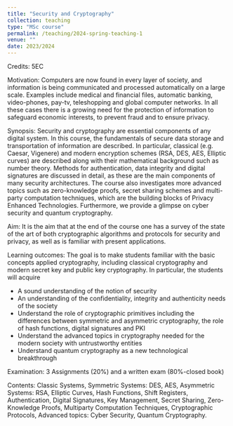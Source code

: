 ```yaml
---
title: "Security and Cryptography"
collection: teaching
type: "MSc course"
permalink: /teaching/2024-spring-teaching-1
venue: ""
date: 2023/2024
---
```


Credits: 5EC

Motivation: Computers are now found in every layer of society, and information is being communicated and processed automatically on a large scale. Examples include medical and financial files, automatic banking, video-phones, pay-tv, teleshopping and global computer networks. In all these cases there is a growing need for the protection of information to safeguard economic interests, to prevent fraud and to ensure privacy.

Synopsis: Security and cryptography are essential components of any digital system. In this course, the fundamentals of secure data storage and transportation of information are described. In particular, classical (e.g. Caesar, Vigenere) and modern encryption schemes (RSA, DES, AES, Elliptic curves) are described along with their mathematical background such as number theory. Methods for authentication, data integrity and digital signatures are discussed in detail, as these are the main components of many security architectures. The course also investigates more advanced topics such as zero-knowledge proofs, secret sharing schemes and multi-party computation techniques, which are the building blocks of Privacy Enhanced Technologies. Furthermore, we provide a glimpse on cyber security and quantum cryptography.  

Aim: It is the aim that at the end of the course one has a survey of the state of the art of both cryptographic algorithms and protocols for security and privacy, as well as is familiar with present applications.

Learning outcomes: The goal is to make students familiar with the basic concepts applied cryptography, including classical cryptography and modern secret key and public key cryptography. In particular, the students will acquire
- A sound understanding of the notion of security
- An understanding of the confidentiality, integrity and authenticity needs of the society
- Understand the role of cryptographic primitives including the differences between symmetric and asymmetric cryptography, the role of hash functions, digital signatures and PKI
- Understand the advanced topics in cryptography needed for the modern society with untrustworthy entities
- Understand quantum cryptography as a new technological breakthrough   

Examination: 3 Assignments (20\%) and a written exam (80\%-closed book)

Contents: Classic Systems, Symmetric Systems: DES, AES, Asymmetric Systems: RSA, Elliptic Curves, Hash Functions, Shift Registers, Authentication, Digital Signatures, Key Management, Secret Sharing, Zero-Knowledge Proofs, Multiparty Computation Techniques, Cryptographic Protocols, Advanced topics: Cyber Security, Quantum Cryptography. 

